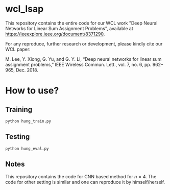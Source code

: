 # wcl_lsap
This repository contains the entire code for our WCL work "Deep Neural Networks for Linear Sum Assignment Problems", available at https://ieeexplore.ieee.org/document/8371290.

For any reproduce, further research or development, please kindly cite our WCL paper:

M. Lee, Y. Xiong, G. Yu, and G. Y. Li, “Deep neural networks for linear sum assignment problems,” IEEE Wireless Commun. Lett., vol. 7, no. 6, pp. 962–965, Dec. 2018.

# How to use?

## Training

```
python hung_train.py
```

## Testing

```
python hung_eval.py
````

## Notes

This repository contains the code for CNN based method for $n=4$. The code for other setting is similar and one can reproduce it by himself/herself.

